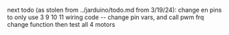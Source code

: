 next todo (as stolen from ../jarduino/todo.md from 3/19/24):
change en pins to only use 3 9 10 11
    wiring
    code -- change pin vars, and call pwm frq change function
    then test all 4 motors

<!-- Consider changing datatypes and using 0-255 ranges instead of f64 (huge difference on AVR 8-bit controllers lol) -->